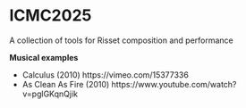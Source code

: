 # ICMC2025
A collection of tools for Risset composition and performance

<b>Musical examples</b>
<ul>
<li>Calculus (2010) https://vimeo.com/15377336</li>
<li>As Clean As Fire (2010) https://www.youtube.com/watch?v=pglGKqnQjik</li>
</ul>
